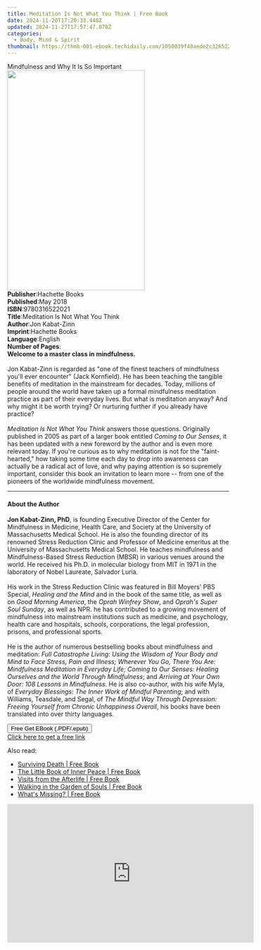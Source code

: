 ```yaml
---
title: Meditation Is Not What You Think | Free Book
date: 2024-11-20T17:20:33.448Z
updated: 2024-11-27T17:57:47.070Z
categories:
  - Body, Mind & Spirit
thumbnail: https://thmb-001-ebook.techidaily.com/1050039f48aede2c326522598d9de2cb1c9bd69c80daf0098ba6b2377890a706.jpg
---
```

<main id="book-container">
  <div class="flex flex-col">
    <div class="book-brief flex-1 py-6 px-4 sm:p-6 md:py-10 md:px-8">
      <!-- brief-->
      <div class="book-brief-main">Mindfulness and Why It Is So Important</div>
    </div>
    <div
      class="book-meta-info flex-1 grid gap-4 col-start-1 col-end-3 row-start-1 sm:mb-6 sm:grid-cols-4 lg:gap-6 lg:col-start-2 lg:row-end-6 lg:row-span-6 lg:mb-0"
    >
      <div
        class="book-meta-info-left place-content-center mt-4 p-4 text-sm leading-6 col-start-2 col-span-2 dark:text-slate-400"
      >
        <img
          class="w-full h-500 object-cover rounded-lg sm:h-255 sm:col-span-2 lg:col-span-full"
          src="https://img-001-ebook.techidaily.com/5df4a8ce5bdea518e1a2dd89c6c9d4bca4dbf649d7d8ecde141a4379128c68d6.jpg"
          alt=""
          width="312"
          height="500"
        />
      </div>
      <div
        class="book-meta-info-right mt-2 col-start-1 row-start-2 col-span-3 self-center"
      >
        <!-- meta data  -->
        <div class="flex flex-col px-4 md:px-8">
          <div class="flex-1">
            <strong>Publisher</strong>:<span class="px-2">Hachette Books</span>
          </div>
          <div class="flex-1">
            <strong>Published</strong>:<span class="px-2">May 2018</span>
          </div>
          <div class="flex-1">
            <strong>ISBN</strong>:<span class="px-2">9780316522021</span>
          </div>
          <div class="flex-1">
            <strong>Title</strong>:<span class="px-2"
              >Meditation Is Not What You Think</span
            >
          </div>
          <div class="flex-1">
            <strong>Author</strong>:<span class="px-2">Jon Kabat-Zinn</span>
          </div>
          <div class="flex-1">
            <strong>Imprint</strong>:<span class="px-2">Hachette Books</span>
          </div>
          <div class="flex-1">
            <strong>Language</strong>:<span class="px-2">English</span>
          </div>
          <div class="flex-1">
            <strong>Number of Pages</strong>:<span class="px-2"></span>
          </div>
        </div>
      </div>
    </div>
    <div class="book-description flex-1 py-6 px-4 sm:p-6 md:py-10 md:px-8">
      <div class="book-description-main">
        <div accordion-content="" id="description">
          <b>Welcome to a master class in mindfulness.</b><br /><br />
          Jon Kabat-Zinn is regarded as "one of the finest teachers of
          mindfulness you'll ever encounter" (Jack Kornfield). He has been
          teaching the tangible benefits of meditation in the mainstream for
          decades. Today, millions of people around the world have taken up a
          formal mindfulness meditation practice as part of their everyday
          lives. But what is meditation anyway? And why might it be worth
          trying? Or nurturing further if you already have practice?
          <br /><br /><i>Meditation Is Not What You Think </i>answers those
          questions. Originally published in 2005 as part of a larger book
          entitled <i>Coming to Our Senses</i>, it has been updated with a new
          foreword by the author and is even more relevant today. If you're
          curious as to why meditation is not for the "faint-hearted," how
          taking some time each day to drop into awareness can actually be a
          radical act of love, and why paying attention is so supremely
          important, consider this book an invitation to learn more -- from one
          of the pioneers of the worldwide mindfulness movement.
        </div>
        <div class="accordion-fader"></div>
      </div>
    </div>
    <div class="book-excerpts flex-1 py-6 px-4 sm:p-6 md:py-10 md:px-8">
      <!-- excerpts-->
      <div class="book-excerpts-main">
        <hr />
        <h4 class="placeholder placeholder-heading">
          <span>About the Author</span>
        </h4>
        <p>
          <b>Jon Kabat-Zinn, PhD</b>, is founding Executive Director of the
          Center for Mindfulness in Medicine, Health Care, and Society at the
          University of Massachusetts Medical School. He is also the founding
          director of its renowned Stress Reduction Clinic and Professor of
          Medicine emeritus at the University of Massachusetts Medical School.
          He teaches mindfulness and Mindfulness-Based Stress Reduction (MBSR)
          in various venues around the world. He received his Ph.D. in molecular
          biology from MIT in 1971 in the laboratory of Nobel Laureate, Salvador
          Luria. <br /><br />
          His work in the Stress Reduction Clinic was featured in Bill Moyers'
          PBS Special, <i>Healing and the Mind</i> and in the book of the same
          title, as well as on <i>Good Morning America</i>, the
          <i>Oprah Winfrey Show</i>, and <i>Oprah's Super Soul Sunday</i>, as
          well as NPR. he has contributed to a growing movement of mindfulness
          into mainstream institutions such as medicine, and psychology, health
          care and hospitals, schools, corporations, the legal profession,
          prisons, and professional sports. <br /><br />
          He is the author of numerous bestselling books about mindfulness and
          meditation:
          <i
            >Full Catastrophe Living: Using the Wisdom of Your Body and Mind to
            Face Stress, Pain and Illness; Wherever You Go, There You Are:
            Mindfulness Meditation in Everyday Life; Coming to Our Senses:
            Healing Ourselves and the World Through Mindfulness</i
          >; and <i>Arriving at Your Own Door: 108 Lessons in Mindfulness</i>.
          He is also co-author, with his wife Myla, of
          <i>Everyday Blessings: The Inner Work of Mindful Parenting</i>; and
          with Williams, Teasdale, and Segal, of
          <i
            >The Mindful Way Through Depression: Freeing Yourself from Chronic
            Unhappiness Overall</i
          >, his books have been translated into over thirty languages.
        </p>
      </div>
    </div>
    <div
      class="book-about-author flex-1 py-6 px-4 sm:p-6 md:py-10 md:px-8"
    ></div>
    <div class="book-free-get flex-1 py-6 px-4 sm:p-6 md:py-10 md:px-8">
      <button
        id="btn-free-get"
        class="bg-blue-500 hover:bg-blue-700 text-white font-bold py-2 px-4 rounded"
      >
        Free Get EBook (.PDF/.epub)
      </button>
      <div id="countdown-display" class="px-2 text-lg mt-2"></div>
      <a
        id="free-link"
        class="hidden bg-blue-500 hover:bg-blue-700 text-white font-bold py-2 px-4 rounded"
        href="https://www.ebooks.com/en-us/book/95866140/meditation-is-not-what-you-think/jon-kabat-zinn/"
        target="_blank"
        >Click here to get a free link</a
      >
    </div>
    <script>
      let countdownTime = 0;
      let countdownInterval = null;
      document
        .getElementById('btn-free-get')
        .addEventListener('click', startCountdown);
      function startCountdown() {
        countdownTime = new Date().getTime() + 60000 * 3;
        countdownInterval = setInterval(updateCountdown, 1000);
        document.getElementById('btn-free-get').disabled = true;
        document
          .getElementById('btn-free-get')
          .classList.add('bg-gray-500', 'cursor-not-allowed');
      }
      function updateCountdown() {
        let currentTime = new Date().getTime();
        let timeLeft = countdownTime - currentTime;
        let secondsLeft = Math.floor(timeLeft / 1000);
        document.getElementById('countdown-display').innerHTML =
          `Remaining time: ${secondsLeft} seconds.`;
        if (secondsLeft <= 0) {
          clearInterval(countdownInterval);
          document.getElementById('btn-free-get').classList.add('hidden');
          document.getElementById('free-link').classList.remove('hidden');
          document.getElementById('countdown-display').innerHTML = '';
        }
      }
    </script>
  </div>
</main>

<ins class="adsbygoogle"
      style="display:block"
      data-ad-client="ca-pub-7571918770474297"
      data-ad-slot="8358498916"
      data-ad-format="auto"
      data-full-width-responsive="true"></ins>
    

<span class="atpl-alsoreadstyle">Also read:</span>
<div><ul>
<li><a href="https://novels-ebooks.techidaily.com/2608950-9780553419627-surviving-death/"><u>Surviving Death | Free Book</u></a></li>
<li><a href="https://novels-ebooks.techidaily.com/2609950-9781856753685-the-little-book-of-inner-peace/"><u>The Little Book of Inner Peace | Free Book</u></a></li>
<li><a href="https://novels-ebooks.techidaily.com/260942-9781101210147-visits-from-the-afterlife/"><u>Visits from the Afterlife | Free Book</u></a></li>
<li><a href="https://novels-ebooks.techidaily.com/260946-9781101204214-walking-in-the-garden-of-souls/"><u>Walking in the Garden of Souls | Free Book</u></a></li>
<li><a href="https://novels-ebooks.techidaily.com/260957-9781101203163-whats-missing/"><u>What's Missing? | Free Book</u></a></li>
</ul></div>

<!-- affiliate ads begin -->
<iframe width="560" height="315" src="https://www.youtube.com/embed/6kzbT13ds3M?si=hBInu0Or-cX2ANJF&autoplay=1" title="YouTube video player" frameborder="0" allow="accelerometer; autoplay; clipboard-write; encrypted-media; gyroscope; picture-in-picture; web-share" referrerpolicy="strict-origin-when-cross-origin" allowfullscreen></iframe>
<!-- affiliate ads end -->

